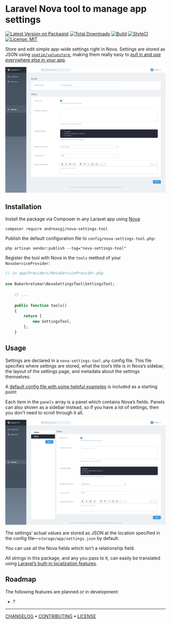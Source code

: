 Laravel Nova tool to manage app settings
========================================

[![Latest Version on Packagist](https://img.shields.io/packagist/v/bakerkretzmar/nova-settings-tool.svg?style=flat)](https://packagist.org/packages/bakerkretzmar/nova-settings-tool)
[![Total Downloads](https://img.shields.io/packagist/dt/bakerkretzmar/nova-settings-tool.svg?style=flat)](https://packagist.org/packages/bakerkretzmar/nova-settings-tool)
[![Build](https://github.com/bakerkretzmar/nova-settings-tool/workflows/CI/badge.svg)](https://github.com/bakerkretzmar/nova-settings-tool/actions)
[![StyleCI](https://github.styleci.io/repos/165178010/shield?branch=master&style=flat)](https://github.styleci.io/repos/165178010)
[![License: MIT](https://img.shields.io/badge/License-MIT-blue.svg?style=flat)](https://opensource.org/licenses/MIT)

Store and edit simple app-wide settings right in Nova. Settings are stored as JSON using [`spatie/valuestore`](https://github.com/spatie/valuestore), making them really easy to [pull in and use everywhere else in your app](https://laravel-news.com/global-application-settings).

![Settings Tool screenshot](settings-tool.png)

## Installation

Install the package via Composer in any Laravel app using [Nova](https://nova.laravel.com):

```shell
composer require andreasgj/nova-settings-tool
```

Publish the default configuration file to `config/nova-settings-tool.php`:

```shell
php artisan vendor:publish --tag="nova-settings-tool"
```

Register the tool with Nova in the `tools` method of your `NovaServiceProvider`:

```php
// in app/Providers/NovaServiceProvider.php

use Bakerkretzmar\NovaSettingsTool\SettingsTool;

    // ...

    public function tools()
    {
        return [
            new SettingsTool,
        ];
    }
```

## Usage

Settings are declared in a `nova-settings-tool.php` config file. This file specifies where settings are stored, what the tool’s title is in Nova’s sidebar, the layout of the settings page, and metadata about the settings themselves.

A [default config file with some helpful examples](config/nova-settings-tool.php) is included as a starting point:

Each item in the `panels` array is a panel which contains Nova’s fields. Panels can also shown as a sidebar instead, so if you have a lot of settings, then you don't need to scroll through it all.

![Settings Tool in accordion mode screenshot](settings-tool-accordion.png)

The settings’ actual values are stored as JSON at the location specified in the config file—`storage/app/settings.json` by default.

You can use all the Nova fields which isn't a relationship field.

All strings in this package, and any you pass to it, can easily be translated using [Laravel’s built-in localization features](https://laravel.com/docs/localization#using-translation-strings-as-keys).

## Roadmap

The following features are planned or in development:
- ?

---

[CHANGELOG](CHANGELOG.md) • [CONTRIBUTING](CONTRIBUTING.md) • [LICENSE](LICENSE.md)

